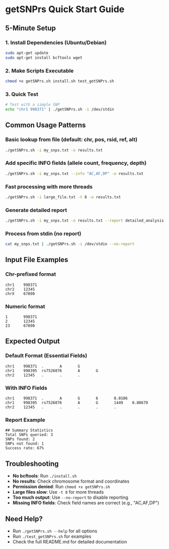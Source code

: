 # getSNPrs Quick Start Guide

## 5-Minute Setup

### 1. Install Dependencies (Ubuntu/Debian)
```bash
sudo apt-get update
sudo apt-get install bcftools wget
```

### 2. Make Scripts Executable
```bash
chmod +x getSNPrs.sh install.sh test_getSNPrs.sh
```

### 3. Quick Test
```bash
# Test with a simple SNP
echo "chr1 998371" | ./getSNPrs.sh -i /dev/stdin
```

## Common Usage Patterns

### Basic lookup from file (default: chr, pos, rsid, ref, alt)
```bash
./getSNPrs.sh -i my_snps.txt -o results.txt
```

### Add specific INFO fields (allele count, frequency, depth)
```bash
./getSNPrs.sh -i my_snps.txt --info "AC,AF,DP" -o results.txt
```

### Fast processing with more threads
```bash
./getSNPrs.sh -i large_file.txt -t 8 -o results.txt
```

### Generate detailed report
```bash
./getSNPrs.sh -i my_snps.txt -o results.txt --report detailed_analysis.txt
```

### Process from stdin (no report)
```bash
cat my_snps.txt | ./getSNPrs.sh -i /dev/stdin --no-report
```

## Input File Examples

### Chr-prefixed format
```
chr1    998371
chr2    12345
chrX    67890
```

### Numeric format
```
1       998371
2       12345
23      67890
```

## Expected Output

### Default Format (Essential Fields)
```
chr1    998371  .       A       G
chr1    998395  rs7526076       A       G
chr2    12345   .       .       .
```

### With INFO Fields
```
chr1    998371  .       A       G       6       0.0106
chr1    998395  rs7526076       A       G       1449    0.80679
chr2    12345   .       .       .       .       .
```

### Report Example
```
## Summary Statistics
Total SNPs queried: 3
SNPs found: 2
SNPs not found: 1
Success rate: 67%
```

## Troubleshooting

- **No bcftools**: Run `./install.sh`
- **No results**: Check chromosome format and coordinates
- **Permission denied**: Run `chmod +x getSNPrs.sh`
- **Large files slow**: Use `-t 8` for more threads
- **Too much output**: Use `--no-report` to disable reporting
- **Missing INFO fields**: Check field names are correct (e.g., "AC,AF,DP")

## Need Help?

- Run `./getSNPrs.sh --help` for all options
- Run `./test_getSNPrs.sh` for examples
- Check the full README.md for detailed documentation

